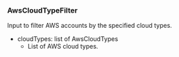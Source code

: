 ### AwsCloudTypeFilter
Input to filter AWS accounts by the specified cloud types.

- cloudTypes: list of AwsCloudTypes
  - List of AWS cloud types.
